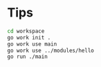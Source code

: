 # Tips

```bash
cd workspace
go work init .
go work use main
go work use ../modules/hello
go run ./main
```

